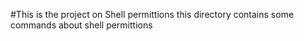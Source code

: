 #This is the project on Shell permittions 
this directory contains some commands about shell permittions
